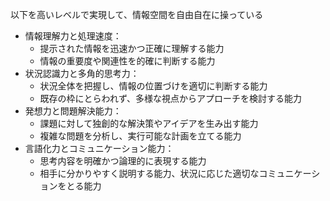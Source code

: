 以下を高いレベルで実現して、情報空間を自由自在に操っている
- 情報理解力と処理速度：
  - 提示された情報を迅速かつ正確に理解する能力
  - 情報の重要度や関連性を的確に判断する能力
- 状況認識力と多角的思考力：
  - 状況全体を把握し、情報の位置づけを適切に判断する能力
  - 既存の枠にとらわれず、多様な視点からアプローチを検討する能力
- 発想力と問題解決能力：
  - 課題に対して独創的な解決策やアイデアを生み出す能力
  - 複雑な問題を分析し、実行可能な計画を立てる能力
- 言語化力とコミュニケーション能力：
  - 思考内容を明確かつ論理的に表現する能力
  - 相手に分かりやすく説明する能力、状況に応じた適切なコミュニケーションをとる能力
